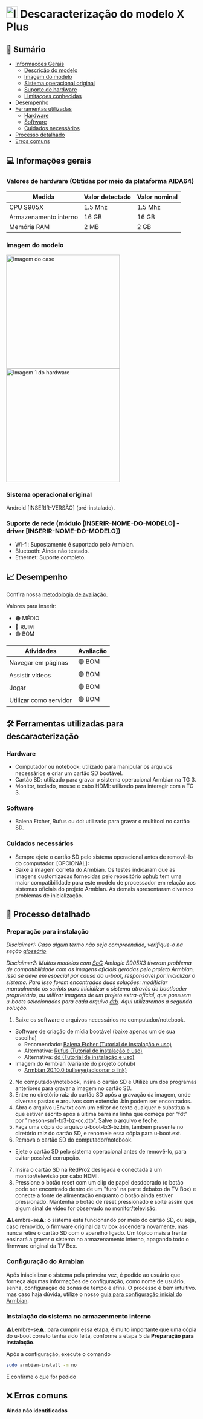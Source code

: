 # <img src="/.assets/#.jpeg" alt="Imagem do case" width="30"/> Descaracterização do modelo X Plus

## 🔎 Sumário

- [Informações Gerais](#-informações-gerais)
  - [Descrição do modelo](#valore-de-hardware)
  - [Imagem do modelo](#imagem-do-modelo)
  - [Sistema operacional original](#sistema-operacional-original)
  - [Suporte de hardware](#suporte-de-rede)
  - [Limitaçoes conhecidas](#limitações-conhecidas)
- [Desempenho](#-desempenho)
- [Ferramentas utilizadas](#-ferramentas-utilizadas-para-descaracterização)
  - [Hardware](#hardware)
  - [Software](#software)
  - [Cuidados necessários](#cuidados-necessários)
- [Processo detalhado](#-processo-detalhado)
- [Erros comuns](#-erros-comuns)

## 💻 Informações gerais 


### Valores de hardware (Obtidas por meio da plataforma AIDA64)


| Medida                   | Valor detectado | Valor nominal |
| ------------------------ | --------------  | ------------- |
| CPU S905X                |      1.5 Mhz    |      1.5 Mhz  |
| Armazenamento interno    |      16 GB      |      16 GB    |
| Memória RAM              |      2 MB       |      2 GB     |


### Imagem do modelo

<img src="https://unioestebr-my.sharepoint.com/personal/renan_silva15_unioeste_br/_layouts/15/onedrive.aspx?ga=1&id=%2Fpersonal%2Frenan_silva15_unioeste_br%2FDocuments%2FImagens_Armbian%2Fimagens%20%28fotos%29%2Ftg3-placa%2Epng&parent=%2Fpersonal%2Frenan_silva15_unioeste_br%2FDocuments%2FImagens_Armbian%2Fimagens%20%28fotos%29" alt="Imagem do case" width="300"/>
<img src="/.assets/#.jpeg" alt="Imagem 1 do hardware" width="300"/>

### Sistema operacional original

Android [INSERIR-VERSÃO] (pré-instalado).

### Suporte de rede (módulo [INSERIR-NOME-DO-MODELO] - driver [INSERIR-NOME-DO-MODELO])
- Wi-fi: Supostamente é suportado pelo Armbian.
- Bluetooth: Ainda não testado.<!-- Necessário confirmar -->
- Ethernet: Suporte completo.


## 📈 Desempenho

Confira nossa [metodologia de avaliação](material-de-apoio/glossario.md). <!-- Necessário criar arquivo de metodologia e linkar aqui -->

Valores para inserir:
- 🟠 MÉDIO
- 🔴 RUIM
- 🟢 BOM


| Atividades                   | Avaliação       |
| ---------------------------- | --------------- |
| Navegar em páginas           |  🟢 BOM        |
| Assistir vídeos              |  🟢 BOM        |
| Jogar                        |  🟢 BOM        |
| Utilizar como servidor       |  🟢 BOM         |

## 🛠 Ferramentas utilizadas para descaracterização

### Hardware

- Computador ou notebook: utilizado para manipular os arquivos necessários e criar um cartão SD bootável.
- Cartão SD: utilizado para gravar o sistema operacional Armbian na TG 3.
- Monitor, teclado, mouse e cabo HDMI: utilizado para interagir com a TG 3.

### Software

- Balena Etcher, Rufus ou dd: utilizado para gravar o multitool no cartão SD.

### Cuidados necessários

- Sempre ejete o cartão SD pelo sistema operacional antes de removê-lo do computador.
[OPCIONAL]:
- Baixe a imagem correta do Armbian. Os testes indicaram que as imagens customizadas fornecidas pelo repositório [ophub](https://github.com/ophub/amlogic-s9xxx-armbian/releases) tem uma maior compatibilidade para este modelo de processador em relação aos sistemas oficiais do projeto Armbian. As demais apresentaram diversos problemas de inicialização.


## 📖 Processo detalhado

### Preparação para instalação

_Disclaimer1: Caso algum termo não seja compreendido, verifique-o na seção [glossário](material-de-apoio/glossario.md)_

_Disclaimer2: Muitos modelos com [SoC](material-de-apoio/glossario.md#SoC) Amlogic S905X3 tiveram problema de compatibilidade com as imagens oficiais geradas pelo projeto Armbian, isso se deve em especial por causa do u-boot, responsável por inicializar o sistema. Para isso foram encontradas duas soluções: modificiar manualmente os scripts para inicializar o sistema através de bootloader proprietário, ou utilizar imagens de um projeto extra-oficial, que possuem u-boots selecionados para cada arquivo [dtb](material-de-apoio/glossario.md#dtb). Aqui utilizaremos a segunda solução._

1. Baixe os software e arquivos necessários no computador/notebook.
  - Software de criação de mídia bootável (baixe apenas um de sua escolha)
     - Recomendado: [Balena Etcher (Tutorial de instalação e uso)](https://etcher.balena.io/)
     - Alternativa: [Rufus (Tutorial de instalação e uso)](https://rufus.ie/pt_BR/)
     - Alternativa: [dd (Tutorial de instalação e uso)](https://medium.com/@emusyoka759/creating-a-bootable-usb-in-ubuntu-with-dd-9fb3debc0814)
  - Imagem do Armbian (variante do projeto ophub)
     - [Armbian 20.10.0 bullseye(adiconar o link)]() 

    
2. No computador/notebook, insira o cartão SD e Utilize um dos programas anteriores para gravar a imagem no cartão SD.
3. Entre no diretório raiz do cartão SD após a gravação da imagem, onde diversas pastas e arquivos com extensão .bin podem ser encontrados.
4. Abra o arquivo uEnv.txt com um editor de texto qualquer e substitua o que estiver escrito após a última barra na linha que começa por "fdt" por "meson-sm1-tx3-bz-oc.dtb". Salve o arquivo e feche.
5. Faça uma cópia do arquivo u-boot-tx3-bz.bin, também presente no diretório raiz do cartão SD, e renomeie essa cópia para u-boot.ext.
6. Remova o cartão SD do computador/notebook.
  - Ejete o cartão SD pelo sistema operacional antes de removê-lo, para evitar possível corrupção. 
7. Insira o cartão SD na RedPro2 desligada e conectada à um monitor/televisão por cabo HDMI.
8. Pressione o botão reset com um clip de papel desdobrado (o botão pode ser encontrado dentro de um "furo" na parte debaixo da TV Box) e conecte a fonte de alimentação enquanto o botão ainda estiver pressionado. Mantenha o botão de reset pressionado e solte assim que algum sinal de vídeo for observado no monitor/televisão. 

⚠️Lembre-se⚠️: o sistema está funcionando por meio do cartão SD, ou seja, caso removido, o firmware original da tv box ascenderá novamente, mas nunca retire o cartão SD com o aparelho ligado. Um tópico mais a frente ensinará a gravar o sistema no armazenamento interno, apagando todo o firmware original da TV Box.


### Configuração do Armbian

Após iniacializar o sistema pela primeira vez, é pedido ao usuário que forneça algumas informações de configuração, como nome de usuário, senha, configuração de zonas de tempo e afins. O processo é bem intuitivo. mas caso haja dúvida, utilize o nosso [guia para configuração inicial do Armbian](#).

### Instalação do sistema no armazenmento interno

⚠️Lembre-se⚠️: para cumprir essa etapa, é muito importante que uma cópia do u-boot correto tenha sido feita, conforme a etapa 5 da **Preparação para instalação**.

Após a configuração, execute o comando 

```bash
sudo armbian-install -m no
```

E confirme o que for pedido


## ❌ Erros comuns

**Ainda não identificados**



